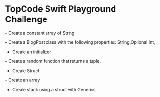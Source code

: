 # TopCode Swift Playground Challenge

– Create a constant array of String

– Create a BlogPost class with the following properties: String,Optional Int,

- Create an initializer

– Create a random function that returns a tuple. 

- Create Struct

– Create an array

- Create stack using a struct with Generics
